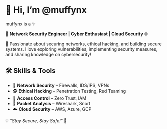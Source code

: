 # 👋 Hi, I’m @muffynx  


muffynx is a ✨


🔐 **Network Security Engineer | Cyber Enthusiast | Cloud Security** 🌐  

🚀 Passionate about securing networks, ethical hacking, and building secure systems. I love exploring vulnerabilities, implementing security measures, and sharing knowledge on cybersecurity!  

## 🛠️ Skills & Tools  
- 🏰 **Network Security** – Firewalls, IDS/IPS, VPNs  
- 🕵️ **Ethical Hacking** – Penetration Testing, Red Teaming  
- 🔑 **Access Control** – Zero Trust, IAM  
- 📡 **Packet Analysis** – Wireshark, Snort  
- ☁️ **Cloud Security** – AWS, Azure, GCP  


💡 _"Stay Secure, Stay Safe!"_ 🚀  
